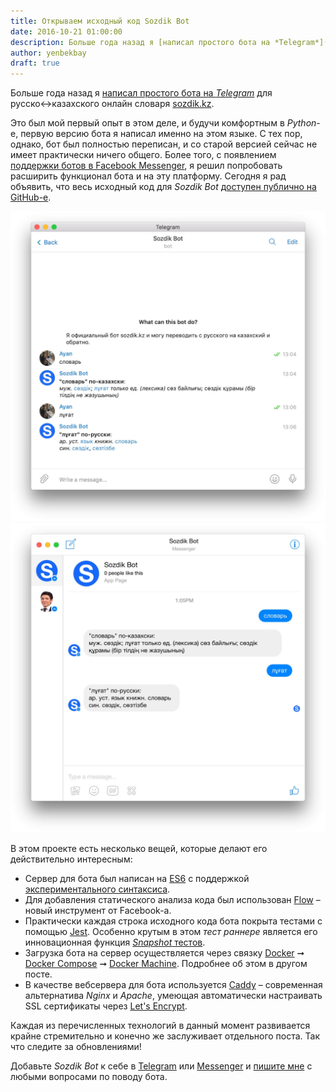 ```yaml
---
title: Открываем исходный код Sozdik Bot 
date: 2016-10-21 01:00:00
description: Больше года назад я [написал простого бота на *Telegram*](https://sozdik.kz/ru/news/telegram/) для русско↔︎казахского онлайн словаря [sozdik.kz](https://sozdik.kz). Сегодня я рад объявить, что весь исходный код для *Sozdik Bot* [доступен публично на GitHub-е](https://github.com/anvilabs/sozdik-bot).
author: yenbekbay
draft: true
---
```


Больше года назад я [написал простого бота на *Telegram*](https://sozdik.kz/ru/news/telegram/) для русско↔︎казахского онлайн словаря [sozdik.kz](https://sozdik.kz). 

Это был мой первый опыт в этом деле, и будучи комфортным в *Python*-е, первую версию бота я написал именно на этом языке. С тех пор, однако, бот был полностью переписан, и со старой версией сейчас не имеет практически ничего общего. Более того, с появлением [поддержки ботов в Facebook Messenger](https://developers.facebook.com/blog/post/2016/04/12/bots-for-messenger/), я решил попробовать расширить функционал бота и на эту платформу. Сегодня я рад объявить, что весь исходный код для *Sozdik Bot* [доступен публично на GitHub-е](https://github.com/anvilabs/sozdik-bot).

<!-- more -->

![Скриншот в Telegram](sozdik-telegram-bot.jpg)
![Скриншот в Facebook Messenger](sozdik-messenger-bot.jpg)

В этом проекте есть несколько вещей, которые делают его действительно интересным:

- Сервер для бота был написан на [ES6](http://es6-features.org/) с поддержкой [экспериментального синтаксиса](https://tc39.github.io/process-document/).
- Для добавления статического анализа кода был использован [Flow](https://flowtype.org/) – новый инструмент от Facebook-а.
- Практически каждая строка исходного кода бота покрыта тестами с помощью [Jest](http://facebook.github.io/jest/). Особенно крутым в этом *тест раннере* является его инновационная функция [*Snapshot* тестов](https://facebook.github.io/jest/blog/2016/07/27/jest-14.html#why-snapshot-testing).
- Загрузка бота на сервер осуществляется через связку [Docker](https://www.docker.com/what-docker) ➞ [Docker Compose](https://docs.docker.com/compose/overview/) ➞ [Docker Machine](https://docs.docker.com/machine/overview/). Подробнее об этом в другом посте.
- В качестве вебсервера для бота используется [Caddy](https://caddyserver.com/) – современная альтернатива *Nginx* и *Apache*, умеющая автоматически настраивать SSL сертификаты через [Let's Encrypt](https://letsencrypt.org/).

Каждая из перечисленных технологий в данный момент развивается крайне стремительно и конечно же заслуживает отдельного поста. Так что следите за обновлениями! 

Добавьте *Sozdik Bot* к себе в [Telegram](https://telegram.me/SozdikBot) или [Messenger](http://m.me/sozdikbot) и [пишите мне](mailto:ayan@anvilabs.co) с любыми вопросами по поводу бота.
